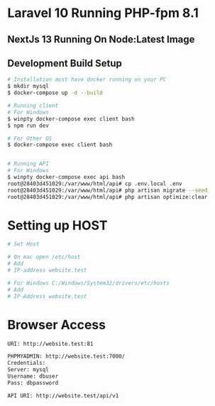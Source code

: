 # Laravel 10 Running PHP-fpm 8.1
## NextJs 13 Running On Node:Latest Image

## Development Build Setup

```bash
# Installation must have docker running on your PC
$ mkdir mysql
$ docker-compose up -d --build

# Running client 
# For Windows  
$ winpty docker-compose exec client bash
$ npm run dev

# For Other OS
$ docker-compose exec client bash


# Running API
# For Windows
$ winpty docker-compose exec api bash
root@28403d451029:/var/www/html/api# cp .env.local .env
root@28403d451029:/var/www/html/api# php artisan migrate --seed
root@28403d451029:/var/www/html/api# php artisan optimize:clear

```

# Setting up HOST

```bash
# Set Host

# On mac open /etc/host
# Add 
# IP-address website.test

# For Windows C:/Windows/System32/drivers/etc/hosts
# Add 
# IP-Address website.test

```

# Browser Access

```bash
URI: http://website.test:81

PHPMYADMIN: http://website.test:7000/
Credentials: 
Server: mysql
Username: dbuser
Pass: dbpassword

API URI: http://website.test/api/v1
```